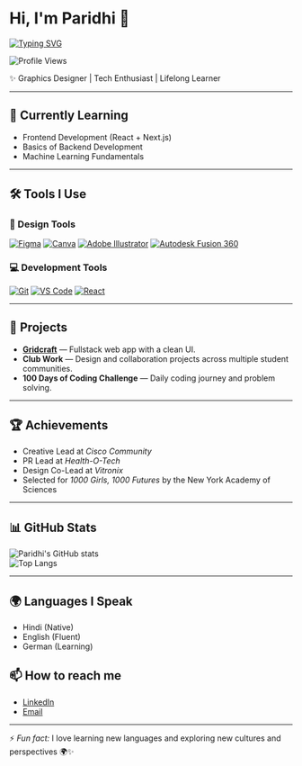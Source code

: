 # Hi, I'm Paridhi 👋  

[![Typing SVG](https://readme-typing-svg.herokuapp.com?font=Fira+Code&pause=1000&color=6E57E0&width=435&lines=B.Tech+CSE+Core+student+at+VIT+Bhopal;Graphics+Designer;Frontend+%26+Backend+Learner;Always+curious+to+learn)](https://git.io/typing-svg)  

![Profile Views](https://komarev.com/ghpvc/?username=ParidhiTiwari&color=blueviolet&style=flat-square)  

✨ Graphics Designer | Tech Enthusiast | Lifelong Learner  

---

## 🌱 Currently Learning  
- Frontend Development (React + Next.js)  
- Basics of Backend Development  
- Machine Learning Fundamentals  

---

## 🛠️ Tools I Use  

### 🎨 Design Tools  
[![Figma](https://img.shields.io/badge/Figma-%23F24E1E.svg?style=for-the-badge&logo=figma&logoColor=white)](https://www.figma.com)
[![Canva](https://img.shields.io/badge/Canva-%2300C4CC.svg?style=for-the-badge&logo=canva&logoColor=white)](https://www.canva.com)
[![Adobe Illustrator](https://img.shields.io/badge/Adobe%20Illustrator-%23FF9A00.svg?style=for-the-badge&logo=adobe-illustrator&logoColor=white)](https://www.adobe.com/products/illustrator.html)
[![Autodesk Fusion 360](https://img.shields.io/badge/Fusion%20360-%23FF6C0C.svg?style=for-the-badge&logo=autodesk&logoColor=white)](https://www.autodesk.com/products/fusion-360/overview)

### 💻 Development Tools  
[![Git](https://img.shields.io/badge/Git-%23F05033.svg?style=for-the-badge&logo=git&logoColor=white)](https://git-scm.com/)
[![VS Code](https://img.shields.io/badge/VS%20Code-0078d7.svg?style=for-the-badge&logo=visual-studio-code&logoColor=white)](https://code.visualstudio.com/)
[![React](https://img.shields.io/badge/React-%2320232a.svg?style=for-the-badge&logo=react&logoColor=%2361DAFB)](https://react.dev/)

---

## 🚀 Projects  
- **[Gridcraft](https://github.com/Bharath200415/Gridcraft-fullstack)** — Fullstack web app with a clean UI.  
- **Club Work** — Design and collaboration projects across multiple student communities.  
- **100 Days of Coding Challenge** — Daily coding journey and problem solving.  

---

## 🏆 Achievements  
- Creative Lead at *Cisco Community*  
- PR Lead at *Health-O-Tech*  
- Design Co-Lead at *Vitronix*  
- Selected for *1000 Girls, 1000 Futures* by the New York Academy of Sciences  

---

## 📊 GitHub Stats  

![Paridhi's GitHub stats](https://github-readme-stats.vercel.app/api?username=ParidhiTiwari&show_icons=true&theme=tokyonight)  
![Top Langs](https://github-readme-stats.vercel.app/api/top-langs/?username=ParidhiTiwari&layout=compact&theme=tokyonight)

---
## 🌍 Languages I Speak  
- Hindi (Native)  
- English (Fluent)  
- German (Learning)
  


## 📫 How to reach me  
- [LinkedIn](https://www.linkedin.com/in/paridhi-tiwari-0701/)  
- [Email](mailto:tparidhi7@gmail.com)  

---

⚡ *Fun fact:* I love learning new languages and exploring new cultures and perspectives 🌍✨  
